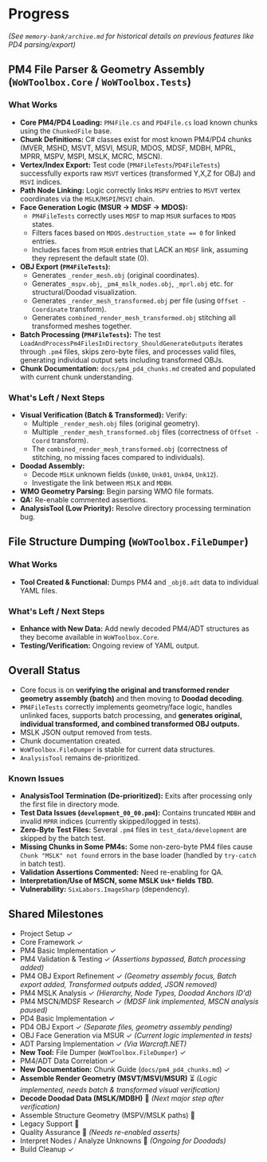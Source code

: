 # Progress

*(See `memory-bank/archive.md` for historical details on previous features like PD4 parsing/export)*

## PM4 File Parser & Geometry Assembly (`WoWToolbox.Core` / `WoWToolbox.Tests`)

### What Works
*   **Core PM4/PD4 Loading:** `PM4File.cs` and `PD4File.cs` load known chunks using the `ChunkedFile` base.
*   **Chunk Definitions:** C# classes exist for most known PM4/PD4 chunks (MVER, MSHD, MSVT, MSVI, MSUR, MDOS, MDSF, MDBH, MPRL, MPRR, MSPV, MSPI, MSLK, MCRC, MSCN).
*   **Vertex/Index Export:** Test code (`PM4FileTests`/`PD4FileTests`) successfully exports raw `MSVT` vertices (transformed Y,X,Z for OBJ) and `MSVI` indices.
*   **Path Node Linking:** Logic correctly links `MSPV` entries to `MSVT` vertex coordinates via the `MSLK`/`MSPI`/`MSVI` chain.
*   **Face Generation Logic (MSUR -> MDSF -> MDOS):**
    *   `PM4FileTests` correctly uses `MDSF` to map `MSUR` surfaces to `MDOS` states.
    *   Filters faces based on `MDOS.destruction_state == 0` for linked entries.
    *   Includes faces from `MSUR` entries that LACK an `MDSF` link, assuming they represent the default state (0).
*   **OBJ Export (`PM4FileTests`):**
    *   Generates `_render_mesh.obj` (original coordinates).
    *   Generates `_mspv.obj`, `_pm4_mslk_nodes.obj`, `_mprl.obj` etc. for structural/Doodad visualization.
    *   Generates `_render_mesh_transformed.obj` per file (using `Offset - Coordinate` transform).
    *   Generates `combined_render_mesh_transformed.obj` stitching all transformed meshes together.
*   **Batch Processing (`PM4FileTests`):** The test `LoadAndProcessPm4FilesInDirectory_ShouldGenerateOutputs` iterates through `.pm4` files, skips zero-byte files, and processes valid files, generating individual output sets including transformed OBJs.
*   **Chunk Documentation:** `docs/pm4_pd4_chunks.md` created and populated with current chunk understanding.

### What's Left / Next Steps
*   **Visual Verification (Batch & Transformed):** Verify:
    *   Multiple `_render_mesh.obj` files (original geometry).
    *   Multiple `_render_mesh_transformed.obj` files (correctness of `Offset - Coord` transform).
    *   The `combined_render_mesh_transformed.obj` (correctness of stitching, no missing faces compared to individuals).
*   **Doodad Assembly:**
    *   Decode `MSLK` unknown fields (`Unk00`, `Unk01`, `Unk04`, `Unk12`).
    *   Investigate the link between `MSLK` and `MDBH`.
*   **WMO Geometry Parsing:** Begin parsing WMO file formats.
*   **QA:** Re-enable commented assertions.
*   **AnalysisTool (Low Priority):** Resolve directory processing termination bug.

## File Structure Dumping (`WoWToolbox.FileDumper`)

### What Works
*   **Tool Created & Functional:** Dumps PM4 and `_obj0.adt` data to individual YAML files.

### What's Left / Next Steps
*   **Enhance with New Data:** Add newly decoded PM4/ADT structures as they become available in `WoWToolbox.Core`.
*   **Testing/Verification:** Ongoing review of YAML output.

## Overall Status
*   Core focus is on **verifying the original and transformed render geometry assembly (batch)** and then moving to **Doodad decoding**.
*   `PM4FileTests` correctly implements geometry/face logic, handles unlinked faces, supports batch processing, and **generates original, individual transformed, and combined transformed OBJ outputs.**
*   MSLK JSON output removed from tests.
*   Chunk documentation created.
*   `WoWToolbox.FileDumper` is stable for current data structures.
*   `AnalysisTool` remains de-prioritized.

### Known Issues
*   **AnalysisTool Termination (De-prioritized):** Exits after processing only the first file in directory mode.
*   **Test Data Issues (`development_00_00.pm4`):** Contains truncated `MDBH` and invalid `MPRR` indices (currently skipped/logged in tests).
*   **Zero-Byte Test Files:** Several `.pm4` files in `test_data/development` are skipped by the batch test.
*   **Missing Chunks in Some PM4s:** Some non-zero-byte PM4 files cause `Chunk "MSLK" not found` errors in the base loader (handled by `try-catch` in batch test).
*   **Validation Assertions Commented:** Need re-enabling for QA.
*   **Interpretation/Use of MSCN, some MSLK `Unk*` fields TBD.**
*   **Vulnerability:** `SixLabors.ImageSharp` (dependency).

## Shared Milestones

*   Project Setup ✓
*   Core Framework ✓
*   PM4 Basic Implementation ✓
*   PM4 Validation & Testing ✓ *(Assertions bypassed, Batch processing added)*
*   PM4 OBJ Export Refinement ✓ *(Geometry assembly focus, Batch export added, Transformed outputs added, JSON removed)*
*   PM4 MSLK Analysis ✓ *(Hierarchy, Node Types, Doodad Anchors ID'd)*
*   PM4 MSCN/MDSF Research ✓ *(MDSF link implemented, MSCN analysis paused)*
*   PD4 Basic Implementation ✓
*   PD4 OBJ Export ✓ *(Separate files, geometry assembly pending)*
*   OBJ Face Generation via MSUR ✓ *(Current logic implemented in tests)*
*   ADT Parsing Implementation ✓ *(Via Warcraft.NET)*
*   **New Tool:** File Dumper (`WoWToolbox.FileDumper`) ✓
*   PM4/ADT Data Correlation ✓
*   **New Documentation:** Chunk Guide (`docs/pm4_pd4_chunks.md`) ✓
*   **Assemble Render Geometry (MSVT/MSVI/MSUR)** ⏳ *(Logic implemented, needs batch & transformed visual verification)*
*   **Decode Doodad Data (MSLK/MDBH)** 🔲 *(Next major step after verification)*
*   Assemble Structure Geometry (MSPV/MSLK paths) 🔲
*   Legacy Support 🔲
*   Quality Assurance 🔲 *(Needs re-enabled asserts)*
*   Interpret Nodes / Analyze Unknowns 🔲 *(Ongoing for Doodads)*
*   Build Cleanup ✓ 